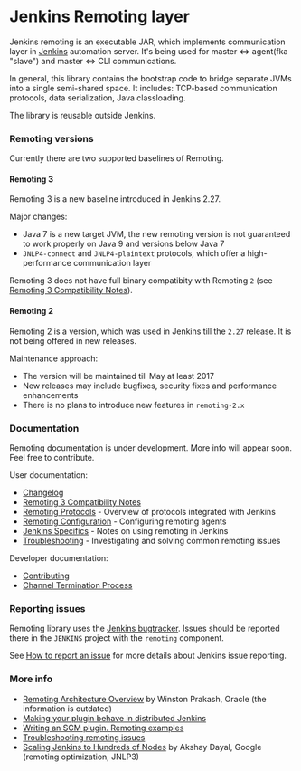 Jenkins Remoting layer
====

Jenkins remoting is an executable JAR, 
which implements communication layer in [Jenkins](https://jenkins.io) automation server. 
It's being used for master <=> agent(fka "slave") and master <=> CLI communications.

In general, this library contains the bootstrap code to bridge separate JVMs into a single semi-shared space.
It includes: TCP-based communication protocols, data serialization, Java classloading.

The library is reusable outside Jenkins.

### Remoting versions

Currently there are two supported baselines of Remoting.

#### Remoting 3

Remoting 3 is a new baseline introduced in Jenkins 2.27.

Major changes:

* Java 7 is a new target JVM, the new remoting version is not guaranteed to work properly on Java 9 and versions below Java 7
* <code>JNLP4-connect</code> and <code>JNLP4-plaintext</code>  protocols, which offer a high-performance communication layer

Remoting 3 does not have full binary compatibity with Remoting <code>2</code> (see [Remoting 3 Compatibility Notes](docs/remoting-3-compatibility.md)).

#### Remoting 2

Remoting 2 is a version, which was used in Jenkins till the <code>2.27</code> release. 
It is not being offered in new releases.

Maintenance approach:

* The version will be maintained till May at least 2017
* New releases may include bugfixes, security fixes and performance enhancements
* There is no plans to introduce new features in <code>remoting-2.x</code>

### Documentation

Remoting documentation is under development.
More info will appear soon.
Feel free to contribute.

User documentation:

* [Changelog](CHANGELOG.md)
* [Remoting 3 Compatibility Notes](docs/remoting-3-compatibility.md)
* [Remoting Protocols](docs/protocols.md) - Overview of protocols integrated with Jenkins
* [Remoting Configuration](docs/configuration.md) - Configuring remoting agents
* [Jenkins Specifics](docs/jenkins-specifics.md) - Notes on using remoting in Jenkins
* [Troubleshooting](docs/troubleshooting.md) - Investigating and solving common remoting issues

Developer documentation:

* [Contributing](CONTRIBUTING.md)
* [Channel Termination Process](docs/close.md)

### Reporting issues

Remoting library uses the [Jenkins bugtracker](https://issues.jenkins-ci.org).
Issues should be reported there in the <code>JENKINS</code> project with the <code>remoting</code> component.

See [How to report an issue](https://wiki.jenkins-ci.org/display/JENKINS/How+to+report+an+issue) for more details about Jenkins issue reporting.

### More info

* [Remoting Architecture Overview](http://hudson-ci.org/docs/HudsonArch-Remoting.pdf) 
by Winston Prakash, Oracle (the information is outdated)
* [Making your plugin behave in distributed Jenkins](https://wiki.jenkins-ci.org/display/JENKINS/Making+your+plugin+behave+in+distributed+Jenkins)
* [Writing an SCM plugin. Remoting examples](https://wiki.jenkins-ci.org/display/JENKINS/Remoting)
* [Troubleshooting remoting issues](https://wiki.jenkins-ci.org/display/JENKINS/Remoting+issue)
* [Scaling Jenkins to Hundreds of Nodes](https://www.cloudbees.com/jenkins/juc-2015/abstracts/us-west/02-01-1600) 
by Akshay Dayal, Google (remoting optimization, JNLP3)